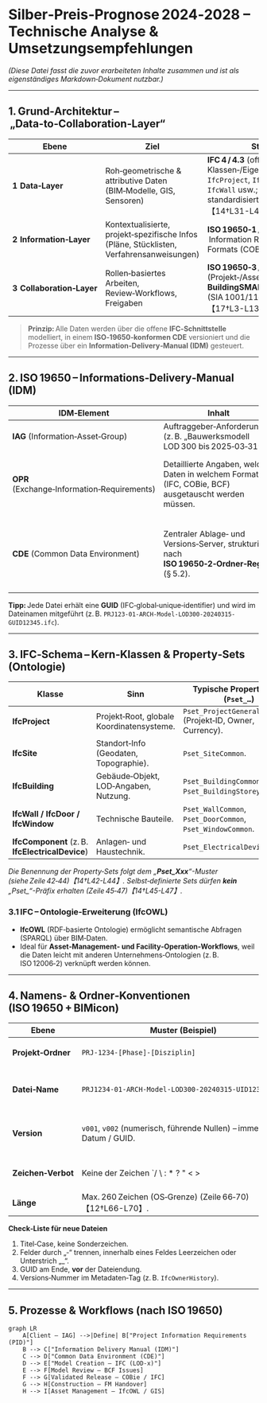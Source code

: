 # Silber‑Preis‑Prognose 2024‑2028 – Technische Analyse & Umsetzungsempfehlungen  

*(Diese Datei fasst die zuvor erarbeiteten Inhalte zusammen und ist als eigenständiges Markdown‑Dokument nutzbar.)*  

---  

## 1. Grund‑Architektur – „Data‑to‑Collaboration‑Layer“

| Ebene | Ziel | Standard / Praxis | Kern‑Artefakte |
|------|------|-------------------|----------------|
| **1  Data‑Layer** | Roh‑geometrische & attributive Daten (BIM‑Modelle, GIS, Sensoren) | **IFC 4 / 4.3** (offenes Klassen‑/Eigenschaftsschema) – z. B. `IfcProject`, `IfcSite`, `IfcBuilding`, `IfcWall` usw.; **IfcPropertySet** für standardisierte Attributsammlungen【14†L31-L44】 | Modell‑Dateien (`*.ifc`), Property‑Set‑Templates (`Pset_…`) |
| **2  Information‑Layer** | Kontextualisierte, projekt‑spezifische Infos (Pläne, Stücklisten, Verfahrensanweisungen) | **ISO 19650‑1 / 2** (CDE, IDM, IAG/OPR) – Information Requirements & Exchange Formats (COBie, BCF) | Informations‑Container (Ordner, PDFs, Excel‑COBie, BCF‑Dateien) |
| **3  Collaboration‑Layer** | Rollen‑basiertes Arbeiten, Review‑Workflows, Freigaben | **ISO 19650‑3 / 5** (Projekt‑/Asset‑Management); **BuildingSMART‑Swiss** (SIA 1001/11‑Ergänzungs‑Vereinbarung)【17†L3-L13】 | CDE (BIM‑360, Trimble Connect, Share‑IT), Issue‑Tracking, Audit‑Logs |

> **Prinzip:** Alle Daten werden über die offene **IFC‑Schnittstelle** modelliert, in einem **ISO‑19650‑konformen CDE** versioniert und die Prozesse über ein **Information‑Delivery‑Manual (IDM)** gesteuert.  

---  

## 2. ISO 19650 – Informations‑Delivery‑Manual (IDM)

| IDM‑Element | Inhalt | Praktische Umsetzung |
|-------------|--------|----------------------|
| **IAG** (Information‑Asset‑Group) | Auftraggeber‑Anforderungen (z. B. „Bauwerksmodell LOD 300 bis 2025‑03‑31“). | In der **BIM‑Execution‑Plan (BEP)** definiert, z. B. in einem Excel‑Template im CDE. |
| **OPR** (Exchange‑Information‑Requirements) | Detaillierte Angaben, welche Daten in welchem Format (IFC, COBie, BCF) ausgetauscht werden müssen. | Verknüpft mit **MVD‑Definitionen** (Model‑View‑Definitions) – z. B. *IFC‑MVD for Design‑Construction hand‑over*. |
| **CDE** (Common Data Environment) | Zentraler Ablage‑ und Versions‑Server, strukturiert nach **ISO 19650‑2‑Ordner‑Regeln** (§ 5.2). | Ordner‑ und Dateinamen nach **BIMicon‑Namenskonvention** (Titel‑Case, Feld‑Trenner „‑“, Sequenz‑Nummern)【12†L18-L28】【12†L77-L84】. |

**Tipp:** Jede Datei erhält eine **GUID** (IFC‑global‑unique‑identifier) und wird im Dateinamen mitgeführt (z. B. `PRJ123-01-ARCH-Model-LOD300-20240315-GUID12345.ifc`).  

---  

## 3. IFC‑Schema – Kern‑Klassen & Property‑Sets (Ontologie)

| Klasse | Sinn | Typische Property‑Sets (`Pset_…`) |
|--------|------|---------------------------------|
| **IfcProject** | Projekt‑Root, globale Koordinatensysteme. | `Pset_ProjectGeneral` (Projekt‑ID, Owner, Currency). |
| **IfcSite** | Standort‑Info (Geodaten, Topographie). | `Pset_SiteCommon`. |
| **IfcBuilding** | Gebäude‑Objekt, LOD‑Angaben, Nutzung. | `Pset_BuildingCommon`, `Pset_BuildingStorey`. |
| **IfcWall / IfcDoor / IfcWindow** | Technische Bauteile. | `Pset_WallCommon`, `Pset_DoorCommon`, `Pset_WindowCommon`. |
| **IfcComponent** (z. B. **IfcElectricalDevice**) | Anlagen‑ und Haustechnik. | `Pset_ElectricalDeviceCommon`. |

*Die Benennung der Property‑Sets folgt dem „**Pset_​Xxx**“-Muster (siehe Zeile 42‑44)【14†L42-L44】. Selbst‑definierte Sets dürfen **kein** „Pset_“-Präfix erhalten (Zeile 45‑47)【14†L45-L47】.*  

### 3.1 IFC – Ontologie‑Erweiterung (IfcOWL)

- **IfcOWL** (RDF‑basierte Ontologie) ermöglicht semantische Abfragen (SPARQL) über BIM‑Daten.  
- Ideal für **Asset‑Management‑ und Facility‑Operation‑Workflows**, weil die Daten leicht mit anderen Unternehmens‑Ontologien (z. B. ISO 12006‑2) verknüpft werden können.  

---  

## 4. Namens‑ & Ordner‑Konventionen (ISO 19650 + BIMicon)

| Ebene | Muster (Beispiel) | Erläuterung |
|------|-------------------|-------------|
| **Projekt‑Ordner** | `PRJ‑1234‑[Phase]‑[Disziplin]` | `PRJ-1234-01-ARCH` (Entwurfs‑Phase, Architektur). |
| **Datei‑Name** | `PRJ1234‑01‑ARCH‑Model‑LOD300‑20240315‑UID12345.ifc` | Felder: Projekt‑ID – Phase – Disziplin – Artefakt – LOD – Datum – GUID. |
| **Version** | `v001`, `v002` (numerisch, führende Nullen) – immer nach Datum / GUID. | Verhindert Sortier‑Probleme (siehe Zeile 77‑84)【12†L77-L84】. |
| **Zeichen‑Verbot** | Keine der Zeichen `/ \ : * ? " < > | [ ] & $ , . { } @` (Zeile 28‑33)【12†L28-L33】. |
| **Länge** | Max. 260 Zeichen (OS‑Grenze) (Zeile 66‑70)【12†L66-L70】. |

**Check‑Liste für neue Dateien**  

1. Titel‑Case, keine Sonderzeichen.  
2. Felder durch „‑“ trennen, innerhalb eines Feldes Leerzeichen oder Unterstrich „_“.  
3. GUID am Ende, **vor** der Dateiendung.  
4. Versions‑Nummer im Metadaten‑Tag (z. B. `IfcOwnerHistory`).  

---  

## 5. Prozesse & Workflows (nach ISO 19650)

```mermaid
graph LR
    A[Client – IAG] -->|Define| B["Project Information Requirements (PID)"]
    B --> C["Information Delivery Manual (IDM)"]
    C --> D["Common Data Environment (CDE)"]
    D --> E["Model Creation – IFC (LOD‑x)"]
    E --> F[Model Review – BCF Issues]
    F --> G[Validated Release – COBie / IFC]
    G --> H[Construction – FM Handover]
    H --> I[Asset Management – IfcOWL / GIS]
``````
